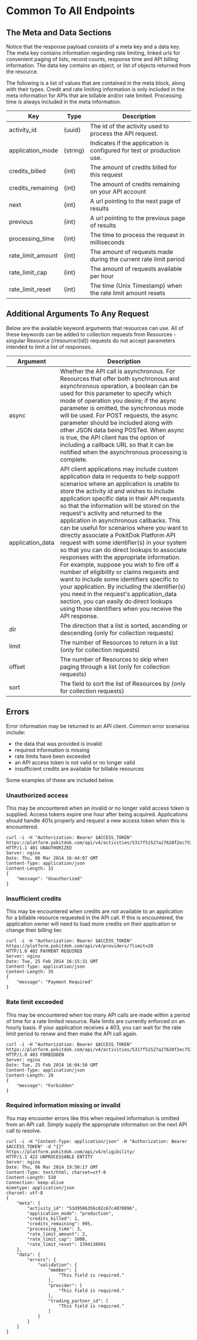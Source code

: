 # Common To All Endpoints

## The Meta and Data Sections
Notice that the response payload consists of a meta key and a data key. The meta key contains 
information regarding rate limiting, linked urls for convenient paging of lists, record counts, response time and API 
billing information. The data key contains an object, or list of objects returned from the resource.

The following is a list of values that are contained in the meta block, along with their types. Credit and rate limiting 
information is only included in the meta information for APIs that are billable and/or rate limited. Processing time is 
always included in the meta information.

Key | Type | Description
--- | ---- | -----------
activity_id | {uuid} | The id of the activity used to process the API request.
application_mode | {string} | Indicates if the application is configured for test or production use.
credits_billed | {int} | The amount of credits billed for this request
credits_remaining | {int} | The amount of credits remaining on your API account
next | {int} | A url pointing to the next page of results
previous | {int} | A url pointing to the previous page of results
processing_time | {int} | The time to process the request in milliseconds
rate_limit_amount | {int} | The amount of requests made during the current rate limit period
rate_limit_cap | {int} | The amount of requests available per hour
rate_limit_reset | {int} | The time (Unix Timestamp) when the rate limit amount resets

## Additional Arguments To Any Request
Below are the available keyword arguments that resources can use. All of these keywords can be added to collection 
requests from Resources - singular Resource (/resource/{id}) requests do not accept parameters intended to limit a list 
of responses.

Argument | Description
-------- | -----------
async | Whether the API call is asynchronous.  For Resources that offer both synchronous and asynchronous operation, a boolean can be used for this parameter to specify which mode of operation you desire; if the async parameter is omitted, the synchronous mode will be used. For POST requests, the async parameter should be included along with other JSON data being POSTed. When async is true, the API client has the option of including a callback URL so that it can be notified when the asynchronous processing is complete.
application_data | API client applications may include custom application data in requests to help support scenarios where an application is unable to store the activity id and wishes to include application specific data in their API requests so that the information will be stored on the request's activity and returned to the application in asynchronous callbacks. This can be useful for scenarios where you want to directly associate a PokitDok Platform API request with some identifier(s) in your system so that you can do direct lookups to associate responses with the appropriate information. For example, suppose you wish to fire off a number of eligibility or claims requests and want to include some identifiers specific to your application. By including the identifier(s) you need in the request's application_data section, you can easily do direct lookups using those identifiers when you receive the API response.
dir | The direction that a list is sorted, ascending or descending (only for collection requests)
limit | The number of Resources to return in a list (only for collection requests)
offset | The number of Resources to skip when paging through a list (only for collection requests)
sort | The field to sort the list of Resources by (only for collection requests)

## Errors
Error information may be returned to an API client. Common error scenarios include:

* the data that was provided is invalid
* required information is missing
* rate limits have been exceeded
* an API access token is not valid or no longer valid
* insufficient credits are available for billable resources

Some examples of these are included below.

### Unauthorized access

This may be encountered when an invalid or no longer valid access token is supplied. Access tokens expire one hour after 
being acquired. Applications should handle 401s properly and request a new access token when this is encountered.

```shell
curl -i -H "Authorization: Bearer $ACCESS_TOKEN"
https://platform.pokitdok.com/api/v4/activities/5317f51527a27620f2ec7533
HTTP/1.1 401 UNAUTHORIZED
Server: nginx
Date: Thu, 06 Mar 2014 16:44:07 GMT
Content-Type: application/json
Content-Length: 31
{
    "message": "Unauthorized"
}
```

### Insufficient credits

This may be encountered when credits are not available to an application for a billable resource requested in the API 
call. If this is encountered, the application owner will need to load more credits on their application or change their 
billing tier.

```shell
curl -i -H "Authorization: Bearer $ACCESS_TOKEN" https://platform.pokitdok.com/api/v4/providers/?limit=20
HTTP/1.0 402 PAYMENT REQUIRED
Server: nginx
Date: Tue, 25 Feb 2014 16:15:31 GMT
Content-Type: application/json
Content-Length: 35
{
    "message": "Payment Required"
}
```

### Rate limit exceeded

This may be encountered when too many API calls are made within a period of time for a rate limited resource. Rate 
limits are currently enforced on an hourly basis. If your application receives a 403, you can wait for the rate limit 
period to renew and then make the API call again.

```shell
curl -i -H "Authorization: Bearer $ACCESS_TOKEN"
https://platform.pokitdok.com/api/v4/activities/5317f51527a27620f2ec7533
HTTP/1.0 403 FORBIDDEN
Server: nginx
Date: Tue, 25 Feb 2014 16:04:50 GMT
Content-Type: application/json
Content-Length: 28
{
    "message": "Forbidden"
}
```

### Required information missing or invalid

You may encounter errors like this when required information is omitted from an API call. Simply supply the appropriate 
information on the next API call to resolve.

```shell
curl -i -H "Content-Type: application/json" -H "Authorization: Bearer $ACCESS_TOKEN" -d "{}"
https://platform.pokitdok.com/api/v4/eligibility/
HTTP/1.1 422 UNPROCESSABLE ENTITY
Server: nginx
Date: Thu, 06 Mar 2014 19:50:17 GMT
Content-Type: text/html; charset=utf-8
Content-Length: 510
Connection: keep-alive
mimetype: application/json
charset: utf-8
{
    "meta": {
        "activity_id": "53d9506356c02c67c4070096",
        "application_mode": "production",
        "credits_billed": 1,
        "credits_remaining": 995,
        "processing_time": 3,
        "rate_limit_amount": 2,
        "rate_limit_cap": 1000,
        "rate_limit_reset": 1394138991
    },
    "data": {
        "errors": {
            "validation": {
                "member": [
                    "This field is required."
                ],
                "provider": [
                    "This field is required."
                ],
                "trading_partner_id": [
                    "This field is required."
                ]
            }
        }
    }
}
```